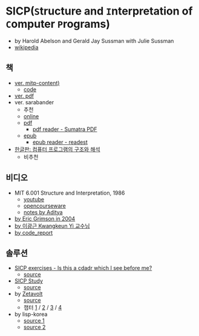 # SICP(`S`tructure and `I`nterpretation of `C`omputer `P`rograms)

- by Harold Abelson and Gerald Jay Sussman with Julie Sussman
- [wikipedia](https://en.wikipedia.org/wiki/Structure_and_Interpretation_of_Computer_Programs)

## 책

- [ver. mitp-content)](https://mitp-content-server.mit.edu/books/content/sectbyfn/books_pres_0/6515/sicp.zip/index.html)
  - [code](https://mitp-content-server.mit.edu/books/content/sectbyfn/books_pres_0/6515/sicp.zip/code/index.html)
- [ver. pdf](https://web.mit.edu/6.001/6.037/sicp.pdf)
- ver. sarabander
  - 추천
  - [online](https://sarabander.github.io/sicp/html/)
  - [pdf](https://github.com/sarabander/sicp-pdf/raw/master/sicp.pdf)
    - [pdf reader - Sumatra PDF](https://www.sumatrapdfreader.org/free-pdf-reader)
  - [epub](https://github.com/sarabander/sicp-epub/blob/master/sicp.epub?raw=true)
    - [epub reader - readest](https://readest.com/)
- [한글판: 컴퓨터 프로그램의 구조와 해석](https://product.kyobobook.co.kr/detail/S000001033024)
  - 비추천

## 비디오

- MIT 6.001 Structure and Interpretation, 1986
  - [youtube](https://www.youtube.com/playlist?list=PLE18841CABEA24090)
  - [opencourseware](https://ocw.mit.edu/courses/6-001-structure-and-interpretation-of-computer-programs-spring-2005/video_galleries/video-lectures/)
  - [notes by Aditya](https://nebhrajani-a.org/sicp/video_notes/)
- [by Eric Grimson in 2004](https://www.youtube.com/playlist?list=PL7BcsI5ueSNFPCEisbaoQ0kXIDX9rR5FF)
- [by 이광근 Kwangkeun Yi 교수님](https://ropas.snu.ac.kr/~kwang/4190.210/13/)
- [by code_report](https://www.youtube.com/playlist?list=PLVFrD1dmDdvdvWFK8brOVNL7bKHpE-9w0)

## 솔루션
- [SICP exercises - Is this a cdadr which I see before me? ](https://wizardbook.wordpress.com/solutions-index/)
  - [source](https://gitlab.com/barry.allison/wizard-book-solutions)
- [SICP Study](https://mk12.github.io/sicp/exercise/index.html)
  - [source](https://github.com/mk12/sicp)
- by [Zetavolt](https://zv.github.io/about.html)
  - [source](https://github.com/zv/SICP-guile/tree/master)
  - 챕터 [1](https://zv.github.io/sicp-chapter-1) / [2](https://zv.github.io/sicp-chapter-2) / [3](https://zv.github.o/sicp-chapter-3) / [4](https://zv.github.io/sicp-chapter-4)
- by lisp-korea
  - [source 1](https://github.com/lisp-korea/sicp)
  - [source 2](https://github.com/lisp-korea/sicp2014)
